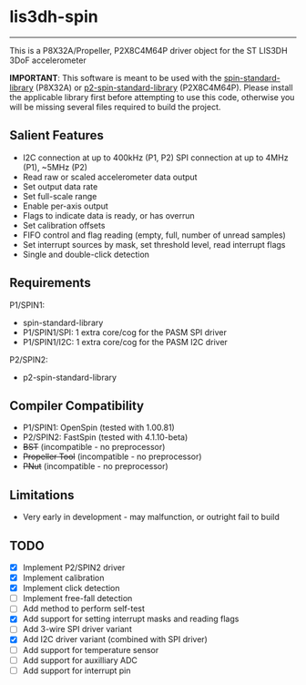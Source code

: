 # lis3dh-spin 
-------------

This is a P8X32A/Propeller, P2X8C4M64P driver object for the ST LIS3DH 3DoF accelerometer

**IMPORTANT**: This software is meant to be used with the [spin-standard-library](https://github.com/avsa242/spin-standard-library) (P8X32A) or [p2-spin-standard-library](https://github.com/avsa242/p2-spin-standard-library) (P2X8C4M64P). Please install the applicable library first before attempting to use this code, otherwise you will be missing several files required to build the project.

## Salient Features

* I2C connection at up to 400kHz (P1, P2) SPI connection at up to 4MHz (P1), ~5MHz (P2)
* Read raw or scaled accelerometer data output
* Set output data rate
* Set full-scale range
* Enable per-axis output
* Flags to indicate data is ready, or has overrun
* Set calibration offsets
* FIFO control and flag reading (empty, full, number of unread samples)
* Set interrupt sources by mask, set threshold level, read interrupt flags
* Single and double-click detection

## Requirements

P1/SPIN1:
* spin-standard-library
* P1/SPIN1/SPI: 1 extra core/cog for the PASM SPI driver
* P1/SPIN1/I2C: 1 extra core/cog for the PASM I2C driver

P2/SPIN2:
* p2-spin-standard-library

## Compiler Compatibility

* P1/SPIN1: OpenSpin (tested with 1.00.81)
* P2/SPIN2: FastSpin (tested with 4.1.10-beta)
* ~~BST~~ (incompatible - no preprocessor)
* ~~Propeller Tool~~ (incompatible - no preprocessor)
* ~~PNut~~ (incompatible - no preprocessor)

## Limitations

* Very early in development - may malfunction, or outright fail to build

## TODO

- [x] Implement P2/SPIN2 driver
- [x] Implement calibration
- [x] Implement click detection
- [ ] Implement free-fall detection
- [ ] Add method to perform self-test
- [x] Add support for setting interrupt masks and reading flags
- [ ] Add 3-wire SPI driver variant
- [x] Add I2C driver variant (combined with SPI driver)
- [ ] Add support for temperature sensor
- [ ] Add support for auxilliary ADC
- [ ] Add support for interrupt pin
